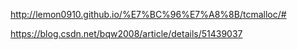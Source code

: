 http://lemon0910.github.io/%E7%BC%96%E7%A8%8B/tcmalloc/#


https://blog.csdn.net/bqw2008/article/details/51439037
